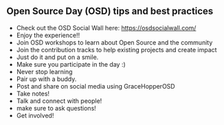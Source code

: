 ## Open Source Day (OSD) tips and best practices

- Check out the OSD Social Wall here: https://osdsocialwall.com/
- Enjoy the experience!!
- Join OSD workshops to learn about Open Source and the community
- Join the contribution tracks to help existing projects and create impact
- Just do it and put on a smile.
- Make sure you participate in the day :)
- Never stop learning
- Pair up with a buddy.
- Post and share on social media using GraceHopperOSD
- Take notes!
- Talk and connect with people!
- make sure to ask questions!
- Get involved!
